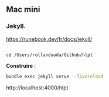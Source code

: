 ## Mac mini

### Jekyll. 

https://runebook.dev/fr/docs/jekyll/

```

cd /Users/rollandauda/Github/hlpt
```

**Construire** :

```bash
bundle exec jekyll serve --livereload
```

http://localhost:4000/hlpt